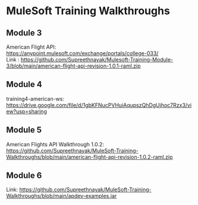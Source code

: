 # MuleSoft Training Walkthroughs

## Module 3
American Flight API: https://anypoint.mulesoft.com/exchange/portals/college-033/ <br>
Link : https://github.com/Supreethnayak/Mulesoft-Training-Module-3/blob/main/american-flight-api-revision-1.0.1-raml.zip

## Module 4
training4-american-ws: https://drive.google.com/file/d/1gbKFNucPVHuiAqupszQhDgUjhoc7Rzx3/view?usp=sharing

## Module 5
American Flights API Walkthrough 1.0.2: https://github.com/Supreethnayak/MuleSoft-Training-Walkthroughs/blob/main/american-flight-api-revision-1.0.2-raml.zip

## Module 6
Link: https://github.com/Supreethnayak/MuleSoft-Training-Walkthroughs/blob/main/apdev-examples.jar
